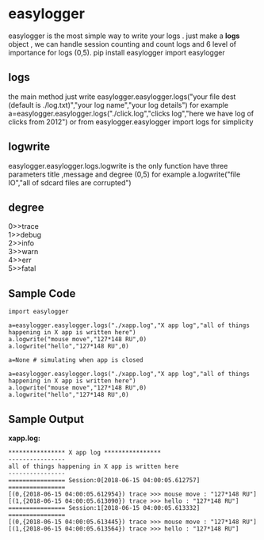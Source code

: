# easylogger
easylogger is the most simple way to write your logs . just make a **logs** object , we can handle session counting and count logs and 6 level of importance for logs (0,5).
pip install easylogger
import easylogger 
## logs
the main method just write easylogger.easylogger.logs("your file dest (default is ./log.txt)","your log name","your log details")
for example
a=easylogger.easylogger.logs("./click.log","clicks log","here we have log of clicks from 2012")
or 
from easylogger.easylogger import logs
for simplicity
## logwrite
easylogger.easylogger.logs.logwrite is the only function have three parameters title ,message and degree (0,5)
for example
a.logwrite("file IO","all of sdcard files are corrupted")
## degree
0>>trace    
1>>debug    
2>>info    
3>>warn    
4>>err    
5>>fatal    

## Sample Code

    import easylogger

    a=easylogger.easylogger.logs("./xapp.log","X app log","all of things happening in X app is written here")
    a.logwrite("mouse move","127*148 RU",0)
    a.logwrite("hello","127*148 RU",0)

    a=None # simulating when app is closed

    a=easylogger.easylogger.logs("./xapp.log","X app log","all of things happening in X app is written here")
    a.logwrite("mouse move","127*148 RU",0)
    a.logwrite("hello","127*148 RU",0)

## Sample Output
**xapp.log:**

    **************** X app log ****************
    ----------------
    all of things happening in X app is written here
    ----------------
    ================ Session:0[2018-06-15 04:00:05.612757] ================
    [(0,{2018-06-15 04:00:05.612954}) trace >>> mouse move : "127*148 RU"]
    [(1,{2018-06-15 04:00:05.613090}) trace >>> hello : "127*148 RU"]
    ================ Session:1[2018-06-15 04:00:05.613332] ================
    [(0,{2018-06-15 04:00:05.613445}) trace >>> mouse move : "127*148 RU"]
    [(1,{2018-06-15 04:00:05.613564}) trace >>> hello : "127*148 RU"]

